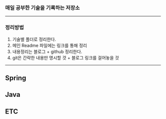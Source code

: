 ### 매일 공부한 기술을 기록하는 저장소
----

### 정리방법
1. 기술별 폴더로 정리한다.
2. 메인 Readme 파일에는 링크를 통해 정리
3. 내용정리는 블로그 + github 정리한다.
4. git은 간략한 내용만 명시할 것 + 블로그 링크를 걸어놓을 것

----
## Spring
## Java
## ETC


